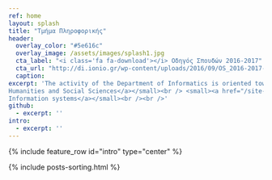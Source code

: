 ```yaml
---
ref: home
layout: splash
title: "Τμήμα Πληροφορικής"
header:
  overlay_color: "#5e616c"
  overlay_image: /assets/images/splash1.jpg
  cta_label: "<i class='fa fa-download'></i> Οδηγός Σπουδών 2016-2017"
  cta_url: "http://di.ionio.gr/wp-content/uploads/2016/09/OS_2016-2017-final.pdf"
  caption:
excerpt: 'The activity of the Department of Informatics is oriented towards innovative applications in the following directions::<br /> <small><a href="/site-gem/en/humanistic/">
Humanities and Social Sciences</a></small><br /> <small><a href="/site-gem/gr/systems/">
Information systems</a></small><br /><br />'
github:
  - excerpt: ''
intro:
  - excerpt: ''
---
```


{% include feature_row id="intro" type="center" %}

{% include posts-sorting.html %}
